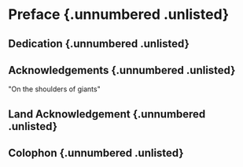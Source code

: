 # Preface {.unnumbered .unlisted}

## Dedication {.unnumbered .unlisted}

## Acknowledgements {.unnumbered .unlisted}

"On the shoulders of giants"

## Land Acknowledgement {.unnumbered .unlisted}

## Colophon {.unnumbered .unlisted}
